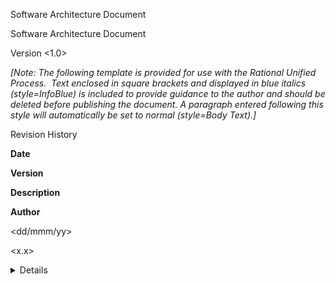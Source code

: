  Software Architecture Document <!-- .MsoNormal {line-height:12.0pt; font-size:10.0pt; font-family:"Times New Roman";} .MsoToc1 {line-height:12.0pt; font-size:10.0pt; font-family:"Times New Roman";} .MsoToc2 {line-height:12.0pt; font-size:10.0pt; font-family:"Times New Roman";} .MsoTitle {text-align:center; font-size:18.0pt; font-family:Arial; font-weight:bold;} .Tabletext {line-height:12.0pt; font-size:10.0pt; font-family:"Times New Roman";} .InfoBlue {line-height:12.0pt; font-size:10.0pt; font-family:"Times New Roman"; color:blue; font-style:italic;} -->

<Project Name>

Software Architecture Document

Version <1.0>

_\[Note: The following template is provided for use with the Rational Unified Process.  Text enclosed in square brackets and displayed in blue italics (style=InfoBlue) is included to provide guidance to the author and should be deleted before publishing the document. A paragraph entered following this style will automatically be set to normal (style=Body Text).\]_

Revision History

**Date**

**Version**

**Description**

**Author**

<dd/mmm/yy>

<x.x>

<details>

<name>

 

 

 

 

 

 

 

 

 

 

 

 

Table of Contents

[1. Introduction](#1.                  Introduction)         

[1.1 Purpose](#1.1               Purpose)     

[1.2 Scope](#1.2               Scope)     

[1.3 Definitions, Acronyms and Abbreviations](#1.3               Definitions, Acronyms and Abbreviations)     

[1.4 References](#1.4               References)     

[1.5 Overview](#1.5               Overview)     

[2. Architectural Representation](#2.                  Architectural Representation)

[3. Architectural Goals and Constraints](#3.                  Architectural Goals and Constraints)   

[4. Use-Case View](#4.                  Use-Case View)

[4.1 Use-Case Realizations](#4.1               Use-Case Realizations)     

[5. Logical View](#5.                  Logical View)

[5.1 Overview](#5.1               Overview)     

[5.2 Architecturally Significant Design Packages](#5.2               Architecturally Significant Design Packages)     

[6. Process View](#6.                  Process View)

[7. Deployment View](#7.                  Deployment View)

[8. Implementation View](#8.                  Implementation View)

[8.1 Overview](#8.1               Overview)     

[8.2 Layers](#8.2               Layers)     

[9. Data View (optional)](#9.                  Data View (optional))       

[10.     Size and Performance](#10.             Size and Performance)               

[11.      Quality](#11.             Quality)               

  
Software Architecture Document

#### 1.                  Introduction

\[The introduction of the **Software Architecture Document** should provide an overview of the entire **Software Architecture Document**. It should include the purpose, scope, definitions, acronyms, abbreviations, references, and overview of the **Software Architecture Document**.\]

##### 1.1               Purpose

This document provides a comprehensive architectural overview of the system, using a number of different architectural views to depict different aspects of the system. It is intended to capture and convey the significant architectural decisions which have been made on the system.

\[This section defines the purpose of the **Software Architecture Document**, in the overall project documentation, and briefly describes the structure of the document. The specific audiences for the document should be identified, with an indication of how they are expected to use the document.\]

##### 1.2               Scope

\[A brief description of what the Software Architecture Document applies to; what is affected or influenced by this document.\]

##### 1.3               Definitions, Acronyms and Abbreviations

\[This subsection should provide the definitions of all terms, acronyms, and abbreviations required to properly interpret the **Software Architecture Document**.  This information may be provided by reference to the project Glossary.\]

##### 1.4               References

\[This subsection should provide a complete list of all documents referenced elsewhere in the **Software Architecture Document**. Each document should be identified by title, report number (if applicable), date, and publishing organization. Specify the sources from which the references can be obtained. This information may be provided by reference to an appendix or to another document.\]

##### 1.5               Overview

\[This subsection should describe what the rest of the **Software Architecture Document** contains and explain how the **Software Architecture Document** is organized.\]

#### 2.                  Architectural Representation

\[This section describes what software architecture is for the current system, and how it is represented. Of the **Use-Case**, **Logical**, **Process**, **Deployment**, and **Implementation Views**, it enumerates the views that are necessary, and for each view, explains what types of model elements it contains.\]

#### 3.                  Architectural Goals and Constraints

\[This section describes the software requirements and objectives that have some significant impact on the architecture, for example, safety, security, privacy, use of an off-the-shelf product, portability, distribution, and reuse. It also captures the special constraints that may apply: design and implementation strategy, development tools, team structure, schedule, legacy code, and so on.\]

#### 4.                  Use-Case View

\[This section lists use cases or scenarios from the use-case model if they represent some significant, central functionality of the final system, or if they have a large architectural coverage - they exercise many architectural elements, or if they stress or illustrate a specific, delicate point of the architecture.\]

##### 4.1               Use-Case Realizations

\[This section illustrates how the software actually works by giving a few selected use-case (or scenario) realizations, and explains how the various design model elements contribute to their functionality.\]

#### 5.                  Logical View

\[This section describes the architecturally significant parts of the design model, such as its decomposition into subsystems and packages. And for each significant package, its decomposition into classes and class utilities. You should introduce architecturally significant classes and describe their responsibilities, as well as a few very important relationships, operations, and attributes.\]

##### 5.1               Overview

\[This subsection describes the overall decomposition of the design model in terms of its package hierarchy and layers.\]

##### 5.2               Architecturally Significant Design Packages

\[For each significant package, include a subsection with its name, its brief description, and a diagram with all significant classes and packages contained within the package.

For each significant class in the package, include its name, brief description, and, optionally a description of some of its major responsibilities, operations and attributes.\]

#### 6.                  Process View

\[This section describes the system's decomposition into lightweight processes (single threads of control) and heavyweight processes (groupings of lightweight processes). Organize the section by groups of processes that communicate or interact. Describe the main modes of communication between processes, such as message passing, interrupts, and rendezvous.\]

#### 7.                  Deployment View

\[This section describes one or more physical network (hardware) configurations on which the software is deployed and run. It is a view of the Deployment Model. At a minimum for each configuration it should indicate the physical nodes (computers, CPUs) that execute the software, and their interconnections (bus, LAN, point-to-point, and so on.) Also include a mapping of the processes of the **Process View** onto the physical nodes.\]

#### 8.                  Implementation View

\[This section describes the overall structure of the implementation model, the decomposition of the software into layers and subsystems in the implementation model, and any architecturally significant components.\]

##### 8.1               Overview

\[This subsection names and defines the various layers and their contents, the rules that govern the inclusion to a given layer, and the boundaries between layers. Include a component diagram that shows the relations between layers. \]

##### 8.2               Layers

\[For each layer, include a subsection with its name, an enumeration of the subsystems located in the layer, and a component diagram.\]

#### 9.                  Data View (optional)

\[A description of the persistent data storage perspective of the system. This section is optional if there is little or no persistent data, or the translation between the Design Model and the Data Model is trivial.\]

#### 10.             Size and Performance

\[A description of the major dimensioning characteristics of the software that impact the architecture, as well as the target performance constraints.\]

#### 11.             Quality

\[A description of how the software architecture contributes to all capabilities (other than functionality) of the system: extensibility, reliability, portability, and so on. If these characteristics have special significance, for example safety, security or privacy implications, they should be clearly delineated.\]

 ![](../../../applet/images/artfc_w.gif) [Artifacts](../../../process/artifact/ovu_arts.htm) > ![](../../../applet/images/artfc_y.gif) [Analysis & Design Artifact Set](../../../process/artifact/ars_dsg.htm) > ![](../../../applet/images/ar_doc.gif) [Software Architecture Document](../../../process/artifact/ar_sadoc.htm) > ![](../../../applet/images/ie.gif) rup\_sad.htm